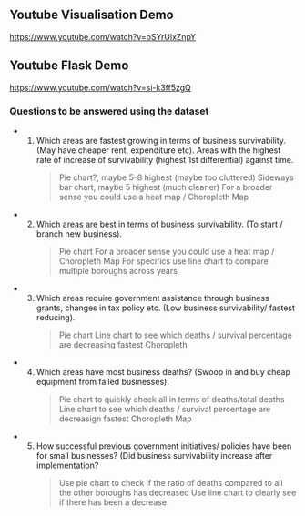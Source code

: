 ## Youtube Visualisation Demo 

https://www.youtube.com/watch?v=oSYrUlxZnpY

## Youtube Flask Demo 

https://www.youtube.com/watch?v=si-k3ff5zgQ

### Questions to be answered using the dataset

- 1) Which areas are fastest growing in terms of business survivability. (May have cheaper rent, expenditure etc).
   Areas with the highest rate of increase of survivability (highest 1st differential) against time.
      > Pie chart?, maybe 5-8 highest (maybe too cluttered) 
      > Sideways bar chart, maybe 5 highest (much cleaner) 
      > For a broader sense you could use a heat map / Choropleth Map 
      
- 2) Which areas are best in terms of business survivability. (To start / branch new business).
      > Pie chart
      > For a broader sense you could use a heat map / Choropleth Map 
      > For specifics use line chart to compare multiple boroughs across years 

- 3) Which areas require government assistance through business grants, changes in tax policy etc. (Low business survivability/ fastest reducing).
      > Pie chart
      > Line chart to see which deaths / survival percentage are decreasing fastest
      > Choropleth 

- 4) Which areas have most business deaths? (Swoop in and buy cheap equipment from failed businesses).
      > Pie chart to quickly check all in terms of deaths/total deaths 
      > Line chart to see which deaths / survival percentage are decreasign fastest
      > Choropleth Map 

- 5) How successful previous government initiatives/ policies have been for small businesses? (Did business survivability increase after implementation?
      > Use pie chart to check if the ratio of deaths compared to all the other boroughs has decreased
      > Use line chart to clearly see if there has been a decrease 
